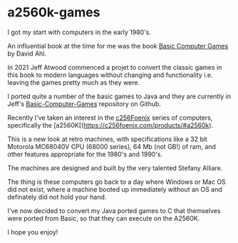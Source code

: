 # a2560k-games
I got my start with computers in the early 1980's.

An influential book at the time for me was the book [Basic Computer Games](https://en.wikipedia.org/wiki/BASIC_Computer_Games) by David Ahl.

In 2021 Jeff Atwood commenced a projet to convert the classic games in this book to modern languages without changing and functionality i.e. leaving the games pretty much as they were.

I ported quite a number of the basic games to Java and they are currently in Jeff's [Basic-Computer-Games](https://github.com/journich/basic-computer-games) repository on Github.

Recently I've taken an interest in the [c256Foenix](https://c256foenix.com/) series of computers, specifically the [a2560K[(https://c256foenix.com/products/#a2560k).

This is a new look at retro machines, with specifications like a 32 bit Motorola MC68040V CPU (68000 series), 64 Mb (not GB!) of ram, and other features appropriate for the 1980's and 1990's.

The machines are designed and built by the very talented Stefany Alliare.

The thing is these computers go back to a day where Windows or Mac OS did not exist, where a machine booted up immediately without an OS and definately did not hold your hand.

I've now decided to convert my Java ported games to C that themselves were ported from Basic, so that they can execute on the A2560K.

I hope you enjoy!
